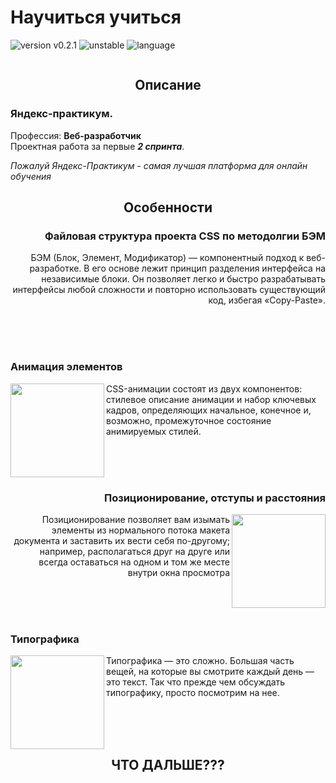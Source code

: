 # Научиться учиться

![version v0.2.1](https://img.shields.io/badge/version-v0.1.2-success)
![unstable](https://img.shields.io/badge/stability-unstable-red)
![language](https://img.shields.io/badge/language-HTML%20%2F%20CSS-blue)

<p align="center">
<img src="https://blog.theodo.com/c62edd75f2fd2e94c7fa9758db463f0b/debugging-css.gif" alt="">
</p>

## <p align="center">Описание</p>

### __Яндекс-практикум.__
Профессия: __Веб-разработчик__
<br>
Проектная работа за первые *__2 спринта__*.
<br>

_Пожалуй Яндекс-Практикум - самая лучшая платформа для онлайн обучения_

## <p align="center">Особенности</p>

<div align="right">
  <h3>Файловая структура проекта CSS по методолгии БЭМ</h3>
  <img src="https://i.ibb.co/nw84W4h/ezgif-3-19ced73bc71f.gif" align="right" alt="">
  <p>БЭМ (Блок, Элемент, Модификатор) — компонентный подход к веб-разработке. В его основе лежит принцип разделения интерфейса на независимые блоки. Он позволяет легко и быстро разрабатывать интерфейсы любой сложности и повторно использовать существующий код, избегая «Copy-Paste».</p>
</div>
<br><br><br>
<div align="left">
  <h3>Анимация элементов</h3>
  <img src="https://sprays.saxtonhell.com/processed/e5f37045.gif" align="left" width="150" alt="">
  <p>CSS-анимации состоят из двух компонентов: стилевое описание анимации и набор ключевых кадров, определяющих начальное, конечное и, возможно, промежуточное состояние анимируемых стилей.</p>
</div>
<br><br><br>
<div align="right">
  <h3>Позиционирование, отступы и расстояния</h3>
  <img src="https://thumbs.gfycat.com/AccurateUnfinishedBergerpicard-size_restricted.gif" align="right" width="150" alt="">
  <p>Позиционирование позволяет вам изымать элементы из нормального потока макета документа и заставить их вести себя по-другому; например, располагаться друг на друге или всегда оставаться на одном и том же месте внутри окна просмотра</p>
</div>
<br><br><br>
<div align="left">
  <h3>Типографика</h3>
  <img src="https://i.gifer.com/5RT4.gif" align="left" width="150" alt="">
  <p>Типографика — это сложно. Большая часть вещей, на которые вы смотрите каждый день — это текст. Так что прежде чем обсуждать типографику, просто посмотрим на нее.</p>
</div>
<br><br><br>


## <p align="center">ЧТО ДАЛЬШЕ???</p>

<div align="center">
<img src="https://media.slid.es/uploads/362128/images/4055291/js.gif" alt="">
</div>
